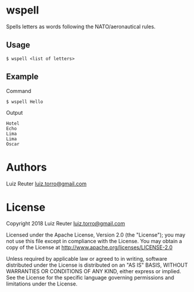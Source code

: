 # wspell
Spells letters as words following the NATO/aeronautical rules.

## Usage
```
$ wspell <list of letters>
```

## Example

Command
```
$ wspell Hello
```

Output
```
Hotel
Echo
Lima
Lima
Oscar
```

# Authors
Luiz Reuter <luiz.torro@gmail.com> 

# License
Copyright 2018 Luiz Reuter <luiz.torro@gmail.com> 

Licensed under the Apache License, Version 2.0 (the "License");
you may not use this file except in compliance with the License.
You may obtain a copy of the License at
    http://www.apache.org/licenses/LICENSE-2.0

Unless required by applicable law or agreed to in writing, software
distributed under the License is distributed on an "AS IS" BASIS,
WITHOUT WARRANTIES OR CONDITIONS OF ANY KIND, either express or implied.
See the License for the specific language governing permissions and
limitations under the License.
